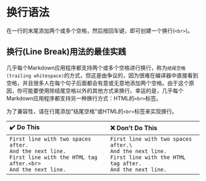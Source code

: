 # 换行语法

在一行的末尾添加两个或多个空格，然后按回车键，即可创建一个换行(`<br>`)。

## 换行(Line Break)用法的最佳实践

几乎每个Markdown应用程序都支持两个或多个空格进行换行，称为`结尾空格(trailing whitespace)`的方式，但这是由争议的，因为很难在编译器中直接看到空格，并且很多人在每个句子后面都会有意或无意地添加两个空格。由于这个原因，你可能要使用除结尾空格以外的其他方式来换行。幸运的是，几乎每个Markdown应用程序都支持另一种换行方式：HTML的`<br>`标签。

为了兼容性，请在行尾添加"结尾空格"或HTML的`<br>`标签来实现换行。

|:heavy_check_mark: Do This|:x: Don't Do This|
|:-|:-|
|`First line with two spaces after.`<br>`And the next line.`<br>`First line with the HTML tag after.<br>`<br>`And the next line.`|`First line with two spaces after.\`<br>`And the next line.`<br>`First line with the HTML tag after.`<br>`And the next line.`|
